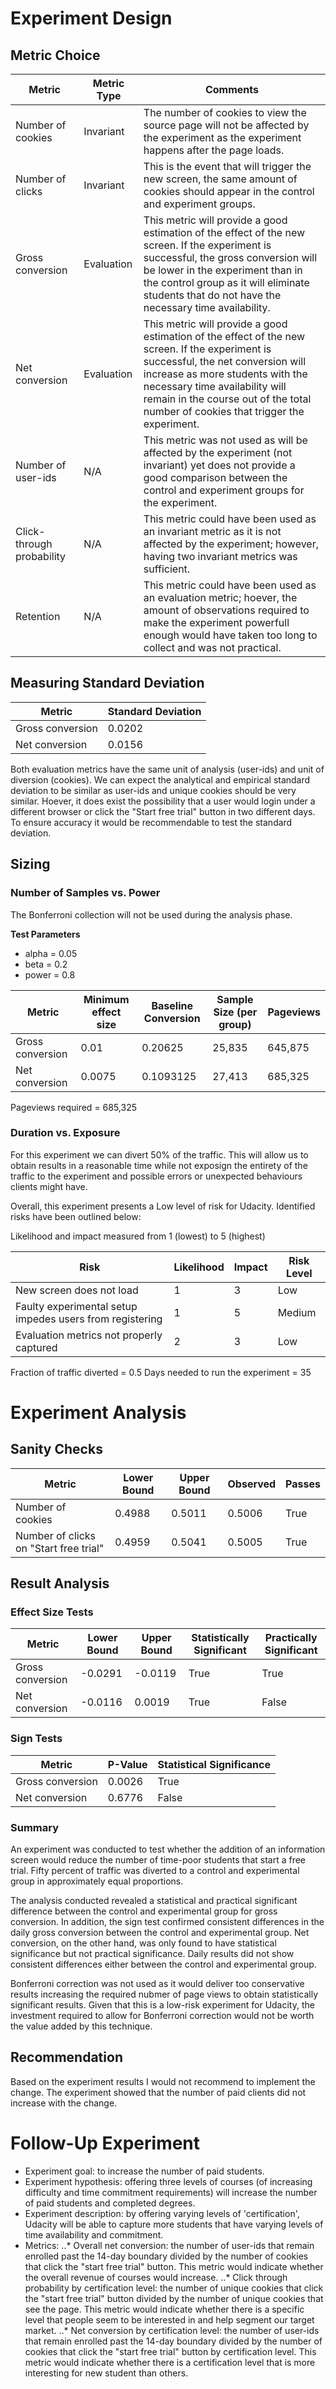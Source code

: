 # Experiment Design
## Metric Choice

| Metric | Metric Type | Comments |
|--------|-------------|----------|
| Number of cookies | Invariant | The number of cookies to view the source page will not be affected by the experiment as the experiment happens after the page loads. |
| Number of clicks | Invariant | This is the event that will trigger the new screen, the same amount of cookies should appear in the control and experiment groups. |
| Gross conversion | Evaluation | This metric will provide a good estimation of the effect of the new screen. If the experiment is successful, the gross conversion will be lower in the experiment than in the control group as it will eliminate students that do not have the necessary time availability. |
| Net conversion | Evaluation | This metric will provide a good estimation of the effect of the new screen. If the experiment is successful, the net conversion will increase as more students with the necessary time availability will remain in the course out of the total number of cookies that trigger the experiment. |
| Number of user-ids | N/A | This metric was not used as will be affected by the experiment (not invariant) yet does not provide a good comparison between the control and experiment groups for the experiment. |
| Click-through probability | N/A | This metric could have been used as an invariant metric as it is not affected by the experiment; however, having two invariant metrics was sufficient. |
| Retention | N/A | This metric could have been used as an evaluation metric; hoever, the amount of observations required to make the experiment powerfull enough would have taken too long to collect and was not practical. |

## Measuring Standard Deviation

| Metric | Standard Deviation |
|--------|--------------------|
| Gross conversion | 0.0202 |
| Net conversion | 0.0156 |

Both evaluation metrics have the same unit of analysis (user-ids) and unit of diversion (cookies). We can expect the analytical and empirical standard deviation to be similar as user-ids and unique cookies should be very similar. Hoever, it does exist the possibility that a user would login under a different browser or click the "Start free trial" button in two different days. To ensure accuracy it would be recommendable to test the standard deviation.

## Sizing
### Number of Samples vs. Power

The Bonferroni collection will not be used during the analysis phase.

**Test Parameters**

- alpha = 0.05
- beta = 0.2
- power = 0.8


| Metric | Minimum effect size | Baseline Conversion | Sample Size (per group) | Pageviews |
|--------|---------------------|---------------------|-------------------------|-----------|
| Gross conversion | 0.01      |    0.20625          |  25,835                 | 645,875   |
| Net conversion |   0.0075    | 0.1093125           |  27,413                 | 685,325   |

Pageviews required = 685,325

### Duration vs. Exposure
For this experiment we can divert 50% of the traffic. This will allow us to obtain results in a reasonable time while not exposign the entirety of the traffic to the experiment and possible errors or unexpected behaviours clients might have.

Overall, this experiment presents a Low level of risk for Udacity. Identified risks have been outlined below:

Likelihood and impact measured from 1 (lowest) to 5 (highest)

| Risk | Likelihood | Impact | Risk Level     |
|------|------------|--------|----------------|
| New screen does not load | 1 | 3 | Low |
| Faulty experimental setup impedes users from registering | 1 | 5 | Medium |
| Evaluation metrics not properly captured | 2 | 3 | Low |

Fraction of traffic diverted = 0.5
Days needed to run the experiment = 35

# Experiment Analysis
## Sanity Checks

| Metric | Lower Bound | Upper Bound | Observed | Passes |
|--------|-------------|-------------|----------|--------|
| Number of cookies | 0.4988 | 0.5011 | 0.5006 | True |
| Number of clicks on "Start free trial" | 0.4959 | 0.5041 | 0.5005 | True |

## Result Analysis
### Effect Size Tests

| Metric | Lower Bound | Upper Bound | Statistically Significant | Practically Significant |
|--------|-------------|-------------|----------|--------|
| Gross conversion | -0.0291 | -0.0119 | True  | True |
| Net conversion | -0.0116 | 0.0019 | True | False |


### Sign Tests

| Metric | P-Value | Statistical Significance |
|--------|---------|--------------------------|
| Gross conversion | 0.0026 | True |
| Net conversion | 0.6776 | False |

### Summary

An experiment was conducted to test whether the addition of an information screen would reduce the number of time-poor students that start a free trial. Fifty percent of traffic was diverted to a control and experimental group in approximately equal proportions. 

The analysis conducted revealed a statistical and practical significant difference between the control and experimental group for gross conversion. In addition, the sign test confirmed consistent differences in the daily gross conversion between the control and experimental group. 
Net conversion, on the other hand, was only found to have statistical significance but not practical significance. Daily results did not show consistent differences either between the control and experimental group.

Bonferroni correction was not used as it would deliver too conservative results increasing the required nubmer of page views to obtain statistically significant results. Given that this is a low-risk experiment for Udacity, the investment required to allow for Bonferroni correction would not be worth the value added by this technique.

## Recommendation

Based on the experiment results I would not recommend to implement the change. The experiment showed that the number of paid clients did not increase with the change. 

# Follow-Up Experiment

* Experiment goal: to increase the number of paid students.
* Experiment hypothesis: offering three levels of courses (of increasing difficulty and time commitment requirements) will increase the number of paid students and completed degrees. 
* Experiment description: by offering varying levels of 'certification', Udacity will be able to capture more students that have varying levels of time availability and commitment.
* Metrics:
..* Overall net conversion: the number of user-ids that remain enrolled past the 14-day boundary divided by the number of cookies that click the "start free trial" button. This metric would indicate whether the overall revenue of courses would increase.
..* Click through probability by certification level: the number of unique cookies that click the "start free trial" button divided by the number of unique cookies that see the page. This metric would indicate whether there is a specific level that people seem to be interested in and help segment our target market.
..* Net conversion by certification level: the number of user-ids that remain enrolled past the 14-day boundary divided by the number of cookies that click the "start free trial" button by certification level. This metric would indicate whether there is a certification level that is more interesting for new student than others.
